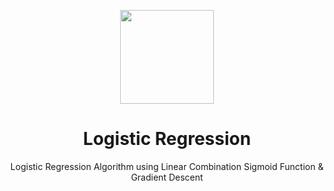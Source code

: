 <p align="center">
  <img src="https://avatars.githubusercontent.com/u/138057124?s=200&v=4" width="150" />
</p>
<h1 align="center">Logistic Regression</h1>

<p align="center">Logistic Regression Algorithm using Linear Combination Sigmoid Function & Gradient Descent</p>
